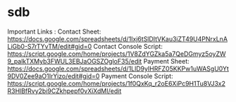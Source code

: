 # sdb
Important Links : 
Contact Sheet: https://docs.google.com/spreadsheets/d/1Ixj6tSlDItVKau3iZT49U4PNrxLnALiGb0-S7rTYvTM/edit#gid=0
Contact Console Script: https://script.google.com/home/projects/1V8ZdYGZka5a7QeDGmyz5oyZW9_palkTXMyb3FWUL3EBJaOGSZOgloF35/edit
Payment Sheet: https://docs.google.com/spreadsheets/d/1LlD9yIHRFZ05KKPw1uWASgU0Yt9DV0Zee9aO1IrYizo/edit#gid=0
Payment Console Script: https://script.google.com/home/projects/1f0QxKq_r2oE6XiPc9H1Tu8VJ3x2R3HlBfRvy2bi9CZkhpepf0vXiXdMI/edit
